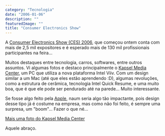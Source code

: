 ```yaml
---
category: "Tecnologia"
date: "2006-01-06"
description: ""
featuredImage: ""
title: "Consumer Electronics Show"
---
```


A [Consumer Electronics Show (CES) 2006](http://www.cesweb.org/default_flash.asp), que começou ontem conta com mais de 2,5 mil expositores e é esperado mais de 130 mil profissionais participantes na feira...

Muitos destaques entre tecnologia, carros, softwares, entre outros assuntos. Vi algumas fotos e destaco principalmente o [Kapsel Media Center](http://idgnow.uol.com.br/galerias/CES_2006/foto1.html), um PC que utiliza a nova plataforma Intel Viiv. Com um design similar a um Mac (até que eles estão aprendendo :D), algumas revoluções, como a estrutura de cerâmica, tecnologia Intel Quick Resume, e uma muito boa, que é que ele pode ser pendurado até na parede... Muito interessante.

Se fosse algo feito pela [Apple](http://www.apple.com/), naum seria algo tão impactante, pois design desse tipo já é costume na empresa, mas como não foi feito, é sempre uma surpresa, um "boom"... Fazer o que né...

[Mais uma foto do Kapsel Media Center](http://www.infosyncworld.com/video/media_pcs/kapsel_media_center.html)

Aquele abraço.
